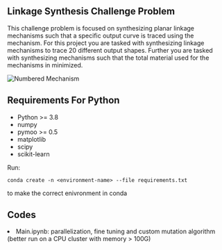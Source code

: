 ## Linkage Synthesis Challenge Problem

This challenge problem is focused on synthesizing planar linkage mechanisms such that a specific output curve is traced using the mechanism. For this project you are tasked with synthesizing linkage mechanisms to trace 20 different output shapes. Further you are tasked with synthesizing mechanisms such that the total material used for the mechanisms in minimized. 

<img src="https://i.ibb.co/qsPC0gC/2021-09-13-0hl-Kleki.png" alt="Numbered Mechanism" border="0">


## Requirements For Python
<ul>
<li>Python >= 3.8</li>
<li>numpy</li>
<li>pymoo >= 0.5</li>
<li>matplotlib</li>
<li>scipy</li>
<li>scikit-learn</li>
</ul>


Run:
```
conda create -n <environment-name> --file requirements.txt
```

to make the correct enivronment in conda

## Codes


<li>Main.ipynb: parallelization, fine tuning and custom mutation algorithm</li> 
(better run on a CPU cluster with memory > 100G)


